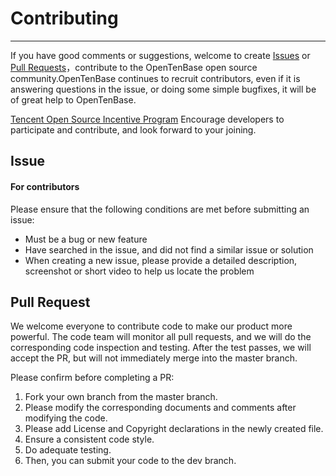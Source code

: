 # Contributing  
---
If you have good comments or suggestions, welcome to create [Issues](https://github.com/OpenTenBase/OpenTenBase/issues) or [Pull Requests](https://github.com/OpenTenBase/OpenTenBase/pulls)，contribute to the OpenTenBase open source community.OpenTenBase continues to recruit contributors, even if it is answering questions in the issue, or doing some simple bugfixes, it will be of great help to OpenTenBase.

[Tencent Open Source Incentive Program](https://opensource.tencent.com/contribution) Encourage developers to participate and contribute, and look forward to your joining.

## Issue  
#### For contributors 

Please ensure that the following conditions are met before submitting an issue:

* Must be a bug or new feature
* Have searched in the issue, and did not find a similar issue or solution
* When creating a new issue, please provide a detailed description, screenshot or short video to help us locate the problem

## Pull Request  
We welcome everyone to contribute code to make our product more powerful. The code team will monitor all pull requests, and we will do the corresponding code inspection and testing. After the test passes, we will accept the PR, but will not immediately merge into the master branch.

Please confirm before completing a PR:

1. Fork your own branch from the master branch.
2. Please modify the corresponding documents and comments after modifying the code.
3. Please add License and Copyright declarations in the newly created file.
4. Ensure a consistent code style.
5. Do adequate testing.
6. Then, you can submit your code to the dev branch.